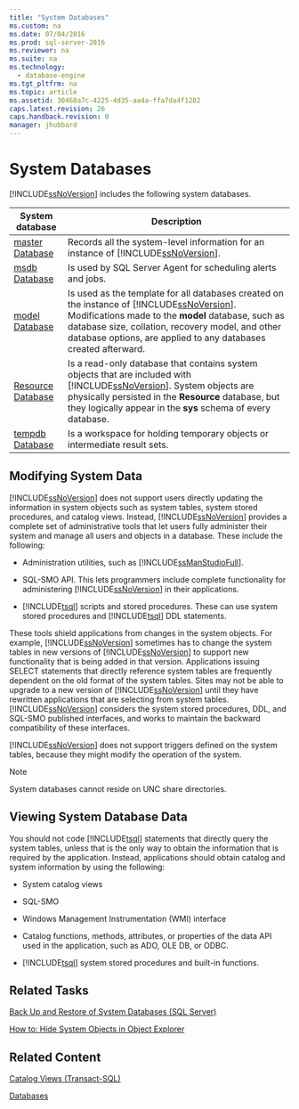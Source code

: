 ```yaml
---
title: "System Databases"
ms.custom: na
ms.date: 07/04/2016
ms.prod: sql-server-2016
ms.reviewer: na
ms.suite: na
ms.technology: 
  - database-engine
ms.tgt_pltfrm: na
ms.topic: article
ms.assetid: 30468a7c-4225-4d35-aa4a-ffa7da4f1282
caps.latest.revision: 26
caps.handback.revision: 0
manager: jhubbard
---
```

# System Databases
[!INCLUDE[ssNoVersion](../../Topics/TopicNameContainA/tokens/ssNoVersion_md.md)] includes the following system databases.  
  
|System database|Description|  
|---------------------|-----------------|  
|[master Database](../../Topics/TopicNameNotContainA/master-Database.md)|Records all the system-level information for an instance of [!INCLUDE[ssNoVersion](../../Topics/TopicNameContainA/tokens/ssNoVersion_md.md)].|  
|[msdb Database](../../Topics/TopicNameNotContainA/msdb-Database.md)|Is used by SQL Server Agent for scheduling alerts and jobs.|  
|[model Database](../../Topics/TopicNameNotContainA/model-Database.md)|Is used as the template for all databases created on the instance of [!INCLUDE[ssNoVersion](../../Topics/TopicNameContainA/tokens/ssNoVersion_md.md)]. Modifications made to the **model** database, such as database size, collation, recovery model, and other database options, are applied to any databases created afterward.|  
|[Resource Database](../../Topics/TopicNameNotContainA/Resource-Database.md)|Is a read-only database that contains system objects that are included with [!INCLUDE[ssNoVersion](../../Topics/TopicNameContainA/tokens/ssNoVersion_md.md)]. System objects are physically persisted in the **Resource** database, but they logically appear in the **sys** schema of every database.|  
|[tempdb Database](../../Topics/TopicNameNotContainA/tempdb-Database.md)|Is a workspace for holding temporary objects or intermediate result sets.|  
  
## Modifying System Data  
 [!INCLUDE[ssNoVersion](../../Topics/TopicNameContainA/tokens/ssNoVersion_md.md)] does not support users directly updating the information in system objects such as system tables, system stored procedures, and catalog views. Instead, [!INCLUDE[ssNoVersion](../../Topics/TopicNameContainA/tokens/ssNoVersion_md.md)] provides a complete set of administrative tools that let users fully administer their system and manage all users and objects in a database. These include the following:  
  
-   Administration utilities, such as [!INCLUDE[ssManStudioFull](../../Topics/TopicNameContainA/tokens/ssManStudioFull_md.md)].  
  
-   SQL-SMO API. This lets programmers include complete functionality for administering [!INCLUDE[ssNoVersion](../../Topics/TopicNameContainA/tokens/ssNoVersion_md.md)] in their applications.  
  
-   [!INCLUDE[tsql](../../Topics/TopicNameContainA/tokens/tsql_md.md)] scripts and stored procedures. These can use system stored procedures and [!INCLUDE[tsql](../../Topics/TopicNameContainA/tokens/tsql_md.md)] DDL statements.  
  
 These tools shield applications from changes in the system objects. For example, [!INCLUDE[ssNoVersion](../../Topics/TopicNameContainA/tokens/ssNoVersion_md.md)] sometimes has to change the system tables in new versions of [!INCLUDE[ssNoVersion](../../Topics/TopicNameContainA/tokens/ssNoVersion_md.md)] to support new functionality that is being added in that version. Applications issuing SELECT statements that directly reference system tables are frequently dependent on the old format of the system tables. Sites may not be able to upgrade to a new version of [!INCLUDE[ssNoVersion](../../Topics/TopicNameContainA/tokens/ssNoVersion_md.md)] until they have rewritten applications that are selecting from system tables. [!INCLUDE[ssNoVersion](../../Topics/TopicNameContainA/tokens/ssNoVersion_md.md)] considers the system stored procedures, DDL, and SQL-SMO published interfaces, and works to maintain the backward compatibility of these interfaces.  
  
 [!INCLUDE[ssNoVersion](../../Topics/TopicNameContainA/tokens/ssNoVersion_md.md)] does not support triggers defined on the system tables, because they might modify the operation of the system.  
  
> [!NOTE]  
>  System databases cannot reside on UNC share directories.  
  
## Viewing System Database Data  
 You should not code [!INCLUDE[tsql](../../Topics/TopicNameContainA/tokens/tsql_md.md)] statements that directly query the system tables, unless that is the only way to obtain the information that is required by the application. Instead, applications should obtain catalog and system information by using the following:  
  
-   System catalog views  
  
-   SQL-SMO  
  
-   Windows Management Instrumentation (WMI) interface  
  
-   Catalog functions, methods, attributes, or properties of the data API used in the application, such as ADO, OLE DB, or ODBC.  
  
-   [!INCLUDE[tsql](../../Topics/TopicNameContainA/tokens/tsql_md.md)] system stored procedures and built-in functions.  
  
## Related Tasks  
 [Back Up and Restore of System Databases (SQL Server)](../../Topics/TopicNameNotContainA/Back-Up-and-Restore-of-System-Databases--SQL-Server-.md)  
  
 [How to: Hide System Objects in Object Explorer](assetId:///c01d8804-838c-4f75-b78c-80e41e4fffdc)  
  
## Related Content  
 [Catalog Views (Transact-SQL)](assetId:///13bccc2f-ed3c-4b58-abd0-ca8bf34a66b8)  
  
 [Databases](../../Topics/TopicNameNotContainA/Databases.md)